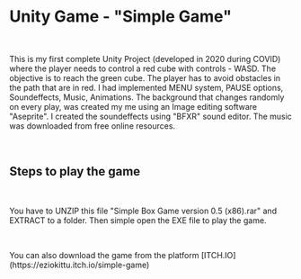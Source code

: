 <h1><b>Unity Game - "Simple Game"</b></h1>
<br>
<p>This is my first complete Unity Project (developed in 2020 during COVID) where the player needs to control a red cube with controls - WASD. The objective is to reach the green cube. The player has to avoid obstacles in the path that are in red. I had implemented MENU system, PAUSE options, Soundeffects, Music, Animations. The background that changes randomly on every play, was created my me using an Image editing software "Aseprite". I created the soundeffects using "BFXR" sound editor. The music was downloaded from free online resources.</p>
<br>
<h2><b>Steps to play the game</b></h2>
<br>
<p>You have to UNZIP this file "Simple Box Game version 0.5 (x86).rar" and EXTRACT to a folder. Then simple open the EXE file to play the game.</p>
<br>
<p>You can also download the game from the platform  [ITCH.IO](https://eziokittu.itch.io/simple-game)</p>